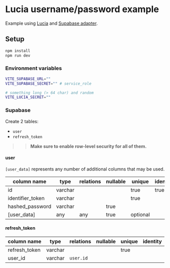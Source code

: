 # Lucia username/password example

Example using [Lucia](https://github.com/pilcrowOnPaper/lucia-sveltekit/tree/main/packages/lucia-sveltekit) and [Supabase adapter](https://github.com/pilcrowOnPaper/lucia-sveltekit/tree/main/packages/adapter-supabase).

## Setup

```bash
npm install
npm run dev
```

### Environment variables

```bash
VITE_SUPABASE_URL=""
VITE_SUPABASE_SECRET="" # service_role

# something long (> 64 char) and random
VITE_LUCIA_SECRET=""
```

### Supabase

Create 2 tables:

- `user`
- `refresh_token`

> > **Make sure to enable row-level security for all of them.**

#### user

`[user_data]` represents any number of additional columns that may be used.

| column name      | type    | relations | nullable | unique   | identity |
| ---------------- | ------- | --------- | -------- | -------- | -------- |
| id               | varchar |           |          | true     | true     |
| identifier_token | varchar |           |          | true     |          |
| hashed_password  | varchar |           | true     |          |          |
| [user_data]      | any     | any       | true     | optional |          |

#### refresh_token

| column name   | type    | relations | nullable | unique | identity |
| ------------- | ------- | --------- | -------- | ------ | -------- |
| refresh_token | varchar |           |          | true   |          |
| user_id       | varchar | `user.id` |          |        |          |
